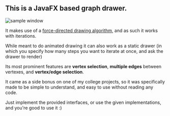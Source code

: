 ## This is a JavaFX based graph drawer.

![sample window](https://i.imgur.com/pwrwM9T.png)

It makes use of a [force-directed drawing algorithm](https://en.wikipedia.org/wiki/Force-directed_graph_drawing), and as such it works with iterations.

While meant to do animated drawing it can also work as a static drawer (in which you specify how many steps you want to iterate at once, and ask the drawer to render)

Its most prominent features are **vertex selection**, **multiple edges** between vertexes, and **vertex/edge selection**.

It came as a side bonus on one of my college projects, so it was specifically made to be simple to understand, and easy to use without reading any code.

Just implement the provided interfaces, or use the given implementations, and you're good to use it :)

